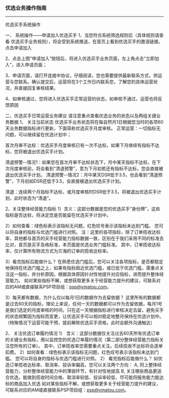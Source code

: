 ### 优选业务操作指南

---


优选买手系统操作
 
一、 系统操作——申请加入优选买手
1、当您符合系统筛选规则后（具体规则请查看 优选买手业务规则），将会受到系统推送，在首页上看到优选买手的邀请链接。点击申请加入

2、点击上图“申请加入”按钮后，将进入优选买手业务页面，左上角点击“立即加入”，进入申请页面；

3、申请页面，请打开连接中协议，仔细阅读，您也需要提供最新联系方式，供运营与您联系。确认提交后，运营将在3个工作日内联系您，了解您的具体运营状况，并直接回复审核结果。

4、如审核通过，您将进入优选买手正常运营的状态，如审核不通过，运营也将反馈原因
 
二、优选买手日常运营业务建议
请注意重点查看优选业务的状态以及两组关键业务数据
1、  关注当前状态
优选买手业务状态将在每自然月1日根据您当时的各项60天业务数据指标进行更新，下面简称优选买手月度审核。
正常运营：一切指标无问题，可以继续留在优选计划中；

首次月审不达标：优选买手月度审核已有一次不达标，如果下月继续有指标不达标，您将被退出优选买手计划。

 
清退预警--情况1：如果您在首次月审不达标状态下，月中某天指标不达标，在下次月度审核前，将会看到“清退预警”，意为下月初若还有指标不达标，您会直接被退出优选买手计划。
清退预警--情况2：月中某天DSR低于3.5，也会看到“清退预警”，下月初如DSR还低于3.5，会直接被退出优选买手计划。

清退：连续两个月指标不达标，或月度审核时DSR低于3.5，将被退出优选买手计划，此时状态为“清退”。

2、关注整体经营能力指标
1）含义：这部分数据是您的优选买手“身份牌”，这些指标是否达标，将决定您是否能留在优选买手计划中。
 
2）如何查看：绿色标表示该指标无问题，红色叹号表示该指标未达到门槛。
您可以将自身的指标与优选门槛进行对照。
注：这里的各项指标，除了订单揽收达标率，其他都与首页的买手经营能力指标数据一致，区别在于我们采用不同的标准去比对，首页是买手及格标准，本页面是优选业务门槛标准。
其中，订单揽收达标率，仅计算所有物流方式为贝海的订单的揽收达标率。
 
3）看完指标后能做什么？
在熟悉优选门槛后，您可以关注各项指标，是否都稳定地保持在优选门槛之上，如果有指标趋近优选门槛，或已低于优选门槛，需重点关注这一指标，并分析原因，根据具体原因针对性地提升对应指标，进而提升整体经营能力。
如对某些指标不解，或想获取更多关于经营能力提升的建议，可联系对应的AM或直接联系PSP项目组：psp@ymatou.com。
 
3）每天都有数据，为什么仅以每月1日的数据作为去留依据？
这里所有的数据都是过去60天的指标，理论上来说，任何一天的数据都可以作为去留依据，每月1号是我们选定的月度审核的时间，只在这一天根据指标进行审核决定去留，避免买手的状态频繁因为指标而变更，让优选买手可以相对稳定地整月保持在优选计划中。（特殊情况下运营可能干预，提前解除优选买手资格，此时会额外沟通触达）

2、  关注优选订单履约情况
1）  含义：这部分数据仅关注过去60天所有优选订单的关键业务指标，用以监控您的优选订单履约情况（第二部分整体经营能力指标关注您所有的订单）。
其中，订单揽收率您需要重点关注。后续揽收不达标将会逐单扣费。
2）如何查看：绿色标表示该指标无问题，红色叹号表示该指标未达到门槛。
您可以将自身的指标与优选门槛进行对照。
2）  看完指标后能做什么？
如优选订单揽收达标率、取消率、投诉率偏高，您可以关注两个方向：
A, 同上整体经营能力，分析整体经营能力中的薄弱环节，有针对性地提高
B, 关注哪些商品更适合优选，能做到揽收时间合格、取消率较低、投诉率较低，尽可能将服务能力能达标的商品加入优选
如对某些指标不解，或想获取更多关于经营能力提升的建议，可联系对应的AM或直接联系PSP项目组：psp@ymatou.com。
 
 
